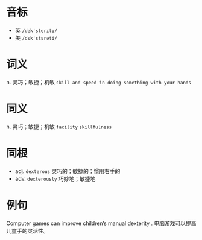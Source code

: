 # 音标

- 英 `/dek'sterɪtɪ/`
- 美 `/dɛk'stɛrəti/`

# 词义

n. 灵巧；敏捷；机敏
`skill and speed in doing something with your hands`

# 同义

n. 灵巧；敏捷；机敏
`facility` `skillfulness`

# 同根

- adj. `dexterous` 灵巧的；敏捷的；惯用右手的
- adv. `dexterously` 巧妙地；敏捷地

# 例句

Computer games can improve children’s manual dexterity .
电脑游戏可以提高儿童手的灵活性。


